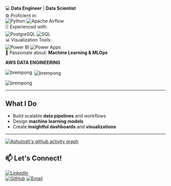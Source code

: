   
💻 **Data Engineer** | **Data Scientist**  
⚙️ Proficient in:  
![Python](https://img.shields.io/badge/Python-3776AB?style=flat-square&logo=python&logoColor=white) ![Apache Airflow](https://img.shields.io/badge/Apache%20Airflow-017CEE?style=flat-square&logo=apache-airflow&logoColor=white)  
🗄️ Experienced with:  
![PostgreSQL](https://img.shields.io/badge/PostgreSQL-336791?style=flat-square&logo=postgresql&logoColor=white) ![SQL](https://img.shields.io/badge/SQL-FFCA28?style=flat-square&logo=sql&logoColor=black)  
📊 Visualization Tools:  
![Power BI](https://img.shields.io/badge/Power%20BI-F2C811?style=flat-square&logo=powerbi&logoColor=black) ![Power Apps](https://img.shields.io/badge/Power%20Apps-742774?style=flat-square&logo=powerapps&logoColor=white)  
🤖 Passionate about: **Machine Learning & MLOps**  

**AWS DATA ENGINEERING**




<p><img align="left" src="https://github-readme-stats.vercel.app/api/top-langs?username=brem-21&show_icons=true&locale=en&layout=compact" alt="brempong" /></p>

<p>&nbsp;<img align="center" src="https://github-readme-stats.vercel.app/api?username=brem-21&show_icons=true&locale=en" alt="brempong" /></p>

<p align="left"> <img src="https://komarev.com/ghpvc/?username=brem-21&label=Profile%20views&color=0e75b6&style=flat" alt="brempong" /> </p>

---

##  What I Do  
- Build scalable **data pipelines** and workflows  
- Design **machine learning models**  
- Create **insightful dashboards** and **visualizations**  

---

[![Ashutosh's github activity graph](https://github-readme-activity-graph.vercel.app/graph?username=brem-21)](https://github.com/ashutosh00710/github-readme-activity-graph)



## 📫 Let's Connect!  
[![LinkedIn](https://img.shields.io/badge/LinkedIn-Brempong-blue?style=flat-square&logo=linkedin)](https://www.linkedin.com/in/brempong-appiah-dankwah-61619a244/)  
[![GitHub](https://img.shields.io/badge/GitHub-Brempong-black?style=flat-square&logo=github)](https://github.com/brem-21)
[![Email](https://img.shields.io/badge/Email-Gmail-red?style=flat-square&logo=gmail)](mailto:brempong.dankwah@amalitech.com) 


